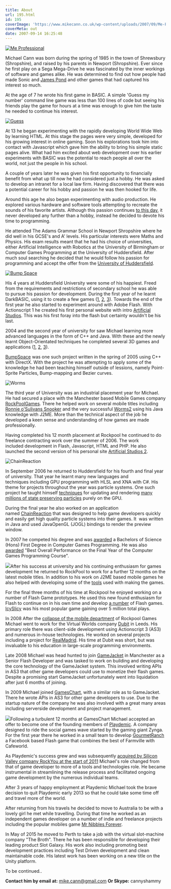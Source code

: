 ```yaml
---
title: About
url: 195.html
id: 195
coverImage: 'https://www.mikecann.co.uk/wp-content/uploads/2007/09/Me-Professional.png'
coverMeta: out
date: 2007-09-14 16:25:48
---
```


[![Me Professional](https://www.mikecann.co.uk/wp-content/uploads/2007/09/Me-Professional.png)](https://www.mikecann.co.uk/wp-content/uploads/2007/09/Me-Professional.png)

Michael Cann was born during the spring of 1985 in the town of Shrewsbury (Shropshire), and raised by his parents in Newport (Shropshire). Ever since he first play on a Sega Mega-Drive he was fascinated by the inner workings of software and games alike. He was determined to find out how people had made Sonic and [James Pond](https://en.wikipedia.org/wiki/James_Pond_2) and other games that had captured his interest so much.

At the age of 7 he wrote his first game in BASIC. A simple 'Guess my number' command line game was less than 100 lines of code but seeing his friends play the game for hours at a time was enough to give him the taste he needed to continue his interest.

[![](https://mikecann.co.uk/wp-content/uploads/2007/09/Guess.jpg "Guess")](https://mikecann.co.uk/wp-content/uploads/2007/09/Guess.jpg)

At 13 he began experimenting with the rapidly developing World Wide Web by learning HTML. At this stage the pages were very simple, developed for his growing interest in online gaming. Soon his explorations took him into contact with Javascript which gave him the ability to bring his simple static pages alive. What had him excited about web development over his earlier experiments with BASIC was the potential to reach people all over the world, not just the people in his school.

A couple of years later he was given his first opportunity to financially benefit from what up till now he had considered just a hobby. He was asked to develop an intranet for a local law firm. Having discovered that there was a potential career for his hobby and passion he was then hooked for life.

Around this age he also began experimenting with audio production. He explored various hardware and software tools attempting to recreate the sounds of his favorite artists. Although this passion continues [to this day](https://mikecann.co.uk/tag/audio/), it never developed any further than a hobby, instead he decided to devote his time to programming.

He attended The Adams Grammar School in Newport Shropshire where he did well in his GCSE's and A' levels. His particular interests were Maths and Physics. His exam results meant that he had his choice of universities, either Artificial Intelligence with Robotics at the University of Birmingham or Computer Games Programming at the University of Huddersfield. After much soul searching he decided that he would follow his passion for programming and accept the offer from the [University of Huddersfield](https://www.hud.ac.uk/).

[![Bump Space](https://mikecann.co.uk/wp-content/uploads/2007/09/bump.png "Bump Space")](https://mikecann.co.uk/wp-content/uploads/2007/09/bump.png)

His 4 years at Huddersfield University were some of his happiest. Freed from the requirements and restrictions of secondary school he was able to pursue his passion for development. During the first year of he learnt DarkBASIC, using it to create a few games ([1](https://mikecann.co.uk/university-projects/code-drop-v2/), [2](https://mikecann.co.uk/university-projects/snakez-2003/), [3](https://mikecann.co.uk/university-projects/darkpool-2003-2/)). Towards the end of the first year he also started to experiment around with Adobe Flash. With Actionscript 1 he created his first personal website with intro [Artificial Studios](https://mikecann.co.uk/ArtificialStudios1/Index.html). This was his first foray into the flash but certainty wouldn't be his last.

2004 and the second year of university for saw Michael learning more advanced languages in the form of C++ and Java. With these and the newly learnt Object-Orientated techniques he completed several 3D games and applications ([1](https://mikecann.co.uk/university-projects/avatar-creation-autumn-2004/), [2](https://mikecann.co.uk/university-projects/mazehunt-winter-2004/), [3](https://mikecann.co.uk/university-projects/bumpspace-spring-2005/)).

[BumpSpace](https://mikecann.co.uk/university-projects/bumpspace-spring-2005/) was one such project written in the spring of 2005 using C++ with DirectX. With the project he was attempting to apply some of the knowledge he had been teaching himself outside of lessions, namely Point-Sprite Particles, Bump-mapping and Bezier curves.

![](https://mikecann.co.uk/wp-content/uploads/2006/06/imgVideoScreens.jpg "Worms")

The third year of University was an industrial placement year for Michael. He had secured a place with the Manchester based Mobile Games company [RockPoolGames](https://www.rockpoolgames.com/). There he helped work on several mobile titles including [Ronnie o'Sulivans Snooker](https://mikecann.co.uk/commercial-projects/ronnie-osulivans-snooker/) and the very successful [Worms2](https://mikecann.co.uk/commercial-projects/worms-2/) using his Java knowledge with J2ME. More than the technical aspect of the job he developed a keen sense and understanding of how games are made professionally.

Having completed his 12 month placement at Rockpool he continued to do freelance contracting work over the summer of 2006\. The work included development in Flash, Javascript, HTML and PHP. He also launched the second version of his personal site [Artificial Studios 2](https://www.mikecann.co.uk/ArtificialStudios2/Home.htm).

![](https://www.mikecann.co.uk/Work/CRImages/CR01.png "ChainReaction")
<div>

In September 2006 he returned to Huddersfield for his fourth and final year of university. That year he learnt many new languages and techniques including GPU programming with HLSL and XNA with C#. His theme for projects throughout the year was particle systems. One such project he taught himself [techniques](https://mikecann.co.uk/university-projects/particles-in-rendermonkey/) for updating and rendering [many millions of state preserving particles](https://mikecann.co.uk/university-projects/xnagpuparticles-1000000-dynamic-particles/) purely on the GPU.

During the final year he also worked on an application named [ChainReaction](https://mikecann.co.uk/chainreaction/chainreaction-binarysource-release/) that was designed to help game developers quickly and easily get high quality particle systems into their games. It  was written in Java and used JavaOpenGL (JOGL) bindings to render the preview window.

In 2007 he competed his degree and was [awarded](https://www.mikecann.co.uk/?p=211) a Bachelors of Science (Hons) First Degree in Computer Games Programming. He was also [awarded](https://www.mikecann.co.uk/?p=206) "Best Overall Performance on the Final Year of the Computer Games Programming Course".

![](https://lh4.google.com/mike.cann/R0wLbcA26rI/AAAAAAAAEs0/RL9WXF7gGP4/s400/DSC02638.JPG)After his success at university and his continuing enthusiasm for games development he returned to RockPool to work for a further 12 months on the latest mobile titles. In addition to his work on J2ME based mobile games he also helped with developing some of the [tools](https://www.mikecann.co.uk/programming/placeed-3/) used with making the games.

For the final three months of his time at Rockpool he enjoyed working on a number of Flash Game prototypes. He used this new found enthusiasm for Flash to continue on in his own time and develop [a number](https://www.artificialgames.co.uk/) of Flash games. [IcySlicy](https://mikecann.co.uk/flash/icy-slicy/) was his most popular game gaining over 5 million total plays.

In 2008 After the [collapse of the mobile department](https://www.mikecann.co.uk/?p=236) of Rockpool Games Michael went to work for the Virtual Worlds company [Dubit](https://www.dubitlimited.com/) in Leeds. His primary role there was client-side development using Actionscript 3 (AS3) and numerous in-house technologies. He worked on several projects including a project for [RealMadrid](https://www.realmadrid.com/cs/Satellite/en/Home). His time at Dubit was short, but was invaluable to his education in large-scale programming environments.

Late 2008 Michael was head hunted to join [GameJacket](https://mikecann.co.uk/photos-personal/gamejacket/) in Manchester as a Senior Flash Developer and was tasked to work on building and developing the core technology of the GameJacket system. This involved writing APIs in AS3 that other game developers could use to monetize their flash games. Despite a promising start GameJacket unfortunately went into liquidation after just 6 months of joining.

In 2009 Michael joined [GamesChart](https://gameschart.com/), with a similar role as to GameJacket. There he wrote APIs in AS3 for other game developers to use. Due to the startup nature of the company he was also involved with a great many areas including serverside development and project management.

![](https://mikecann.co.uk/wp-content/uploads/2010/01/ScreenHunter_03-Jan.-11-19.10.jpg)Following a turbulent 12 months at GamesChart Michael accepted an offer to become one of the founding members of [Playdemic](https://mikecann.co.uk/photos-personal/playdemic-my-fist-day/). A company designed to ride the social games wave started by the gaming giant Zynga. For the first year there he worked in a small team to develop [GourmetRanch](https://mikecann.co.uk/professional-projects/gourmet-ranch/) a Facebook based Flash game that combines the best of Farmville with Cafeworld.

As Playdemic's success grew and was subsequently [acquired by Silicon Valley company RockYou at the start of 2011](https://mikecann.co.uk/misc/playdemic-acquired-by-rockyou/) Michael's role changed from that of game developer to more of a tools and technologies role. He became instrumental in streamlining the release process and facilitated ongoing game development by the numerous individual teams.

After 3 years of happy employment at Playdemic Michael took the brave decision to quit Playdemic early 2013 so that he could take some time off and travel more of the world.

After returning from his travels he decided to move to Australia to be with a lovely girl he met while travelling. During that time he worked as an independent games developer on a number of indie and freelance projects including the popular mobiles game [Mr Nibbles Forever](https://www.mikecann.co.uk/myprojects/mr-nibbles-forever-out-now-on-google-play/).

In May of 2015 he moved to Perth to take a job with the virtual slot-machine company "The Broth". There he has been responsible for developing their leading product Slot Galaxy. His work also including promoting best development practices including Test Driven development and clean maintainable code. His latest work has been working on a new title on the Unity platform.

To be continued..

**Contact him by email at:** mike.cann@gmail.com
**Or Skype:** cannyshammy

</div>